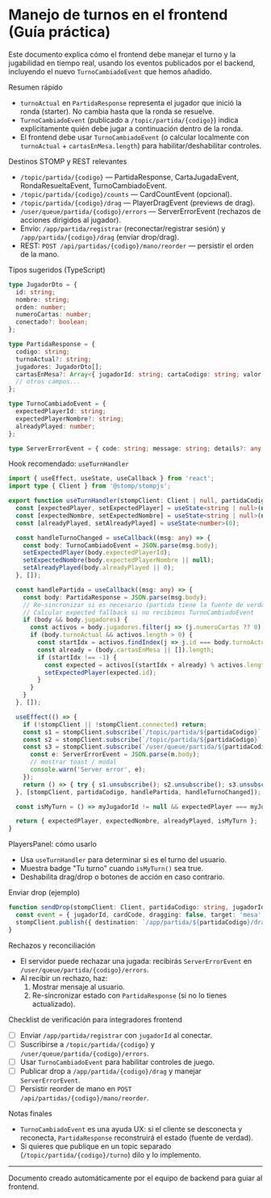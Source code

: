 # Manejo de turnos en el frontend (Guía práctica)

Este documento explica cómo el frontend debe manejar el turno y la jugabilidad en tiempo real, usando los eventos publicados por el backend, incluyendo el nuevo `TurnoCambiadoEvent` que hemos añadido.

Resumen rápido
- `turnoActual` en `PartidaResponse` representa el jugador que inició la ronda (starter). No cambia hasta que la ronda se resuelve.
- `TurnoCambiadoEvent` (publicado a `/topic/partida/{codigo}`) indica explícitamente quién debe jugar a continuación dentro de la ronda.
- El frontend debe usar `TurnoCambiadoEvent` (o calcular localmente con `turnoActual` + `cartasEnMesa.length`) para habilitar/deshabilitar controles.

Destinos STOMP y REST relevantes
- `/topic/partida/{codigo}` — PartidaResponse, CartaJugadaEvent, RondaResueltaEvent, TurnoCambiadoEvent.
- `/topic/partida/{codigo}/counts` — CardCountEvent (opcional).
- `/topic/partida/{codigo}/drag` — PlayerDragEvent (previews de drag).
- `/user/queue/partida/{codigo}/errors` — ServerErrorEvent (rechazos de acciones dirigidos al jugador).
- Envío: `/app/partida/registrar` (reconectar/registrar sesión) y `/app/partida/{codigo}/drag` (enviar drop/drag).
- REST: `POST /api/partidas/{codigo}/mano/reorder` — persistir el orden de la mano.

Tipos sugeridos (TypeScript)
```ts
type JugadorDto = {
  id: string;
  nombre: string;
  orden: number;
  numeroCartas: number;
  conectado?: boolean;
};

type PartidaResponse = {
  codigo: string;
  turnoActual?: string;
  jugadores: JugadorDto[];
  cartasEnMesa?: Array<{ jugadorId: string; cartaCodigo: string; valor: number }>;
  // otros campos...
};

type TurnoCambiadoEvent = {
  expectedPlayerId: string;
  expectedPlayerNombre?: string;
  alreadyPlayed: number;
};

type ServerErrorEvent = { code: string; message: string; details?: any };
```

Hook recomendado: `useTurnHandler`
```ts
import { useEffect, useState, useCallback } from 'react';
import type { Client } from '@stomp/stompjs';

export function useTurnHandler(stompClient: Client | null, partidaCodigo: string, myJugadorId: string | null) {
  const [expectedPlayer, setExpectedPlayer] = useState<string | null>(null);
  const [expectedNombre, setExpectedNombre] = useState<string | null>(null);
  const [alreadyPlayed, setAlreadyPlayed] = useState<number>(0);

  const handleTurnoChanged = useCallback((msg: any) => {
    const body: TurnoCambiadoEvent = JSON.parse(msg.body);
    setExpectedPlayer(body.expectedPlayerId);
    setExpectedNombre(body.expectedPlayerNombre || null);
    setAlreadyPlayed(body.alreadyPlayed || 0);
  }, []);

  const handlePartida = useCallback((msg: any) => {
    const body: PartidaResponse = JSON.parse(msg.body);
    // Re-sincronizar si es necesario (partida tiene la fuente de verdad)
    // Calcular expected fallback si no recibimos TurnoCambiadoEvent
    if (body && body.jugadores) {
      const activos = body.jugadores.filter(j => (j.numeroCartas ?? 0) > 0).sort((a,b) => (a.orden ?? 0) - (b.orden ?? 0));
      if (body.turnoActual && activos.length > 0) {
        const startIdx = activos.findIndex(j => j.id === body.turnoActual);
        const already = (body.cartasEnMesa || []).length;
        if (startIdx !== -1) {
          const expected = activos[(startIdx + already) % activos.length];
          setExpectedPlayer(expected.id);
        }
      }
    }
  }, []);

  useEffect(() => {
    if (!stompClient || !stompClient.connected) return;
    const s1 = stompClient.subscribe(`/topic/partida/${partidaCodigo}`, handlePartida);
    const s2 = stompClient.subscribe(`/topic/partida/${partidaCodigo}`, handleTurnoChanged);
    const s3 = stompClient.subscribe(`/user/queue/partida/${partidaCodigo}/errors`, (m)=>{
      const e: ServerErrorEvent = JSON.parse(m.body);
      // mostrar toast / modal
      console.warn('Server error', e);
    });
    return () => { try { s1.unsubscribe(); s2.unsubscribe(); s3.unsubscribe(); } catch(e) {} };
  }, [stompClient, partidaCodigo, handlePartida, handleTurnoChanged]);

  const isMyTurn = () => myJugadorId != null && expectedPlayer === myJugadorId;

  return { expectedPlayer, expectedNombre, alreadyPlayed, isMyTurn };
}
```

PlayersPanel: cómo usarlo
- Usa `useTurnHandler` para determinar si es el turno del usuario.
- Muestra badge "Tu turno" cuando `isMyTurn()` sea true.
- Deshabilita drag/drop o botones de acción en caso contrario.

Enviar drop (ejemplo)
```ts
function sendDrop(stompClient: Client, partidaCodigo: string, jugadorId: string, cardCode: string) {
  const event = { jugadorId, cardCode, dragging: false, target: 'mesa' };
  stompClient.publish({ destination: `/app/partida/${partidaCodigo}/drag`, body: JSON.stringify(event) });
}
```

Rechazos y reconciliación
- El servidor puede rechazar una jugada: recibirás `ServerErrorEvent` en `/user/queue/partida/{codigo}/errors`.
- Al recibir un rechazo, haz:
  1) Mostrar mensaje al usuario.
  2) Re-sincronizar estado con `PartidaResponse` (si no lo tienes actualizado).

Checklist de verificación para integradores frontend
- [ ] Enviar `/app/partida/registrar` con `jugadorId` al conectar.
- [ ] Suscribirse a `/topic/partida/{codigo}` y `/user/queue/partida/{codigo}/errors`.
- [ ] Usar `TurnoCambiadoEvent` para habilitar controles de juego.
- [ ] Publicar drop a `/app/partida/{codigo}/drag` y manejar `ServerErrorEvent`.
- [ ] Persistir reorder de mano en `POST /api/partidas/{codigo}/mano/reorder`.

Notas finales
- `TurnoCambiadoEvent` es una ayuda UX: si el cliente se desconecta y reconecta, `PartidaResponse` reconstruirá el estado (fuente de verdad).
- Si quieres que publique en un topic separado (`/topic/partida/{codigo}/turno`) dilo y lo implemento.

---

Documento creado automáticamente por el equipo de backend para guiar al frontend.
